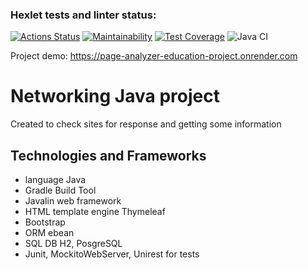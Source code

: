 ### Hexlet tests and linter status:
[![Actions Status](https://github.com/AndreevDan93/java-project-72/workflows/hexlet-check/badge.svg)](https://github.com/AndreevDan93/java-project-72/actions)
[![Maintainability](https://api.codeclimate.com/v1/badges/fd3e14141afe2fac5a8b/maintainability)](https://codeclimate.com/github/AndreevDan93/java-project-72/maintainability)
[![Test Coverage](https://api.codeclimate.com/v1/badges/fd3e14141afe2fac5a8b/test_coverage)](https://codeclimate.com/github/AndreevDan93/java-project-72/test_coverage)
![Java CI](https://github.com/AndreevDan93/java-project-72/workflows/Java%20CI/badge.svg)

Project demo: https://page-analyzer-education-project.onrender.com

<h1>Networking Java project</h1>
<div>Created to check sites for response and getting some information</div>
<h2>Technologies and Frameworks</h2>
<ul>
<li>language Java</li>
<li>Gradle Build Tool</li>
<li>Javalin web framework</li>
<li>HTML template engine Thymeleaf</li>
<li>Bootstrap</li>
<li>ORM ebean</li>
<li>SQL DB H2, PosgreSQL</li>
<li>Junit, MockitoWebServer, Unirest for tests</li>
</ul>

